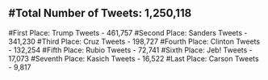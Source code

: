 #Total Number of Tweets: 1,250,118 
---
#First Place: Trump Tweets - 461,757
#Second Place: Sanders Tweets - 341,230
#Third Place: Cruz Tweets - 198,727
#Fourth Place: Clinton Tweets - 132,254
#Fifth Place: Rubio Tweets - 72,741
#Sixth Place: Jeb! Tweets - 17,073
#Seventh Place: Kasich Tweets - 16,522
#Last Place: Carson Tweets - 9,817
